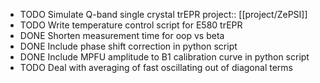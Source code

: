 - TODO Simulate Q-band single crystal trEPR
  project:: [[project/ZePSI]]
- TODO Write temperature control script for E580 trEPR
- DONE Shorten measurement time for oop vs beta
- DONE Include phase shift correction in python script
- DONE Include MPFU amplitude to B1 calibration curve in python script
- TODO Deal with averaging of fast oscillating out of diagonal terms